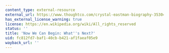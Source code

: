 ```yaml
---
content_type: external-resource
external_url: https://www.thoughtco.com/crystal-eastman-biography-3530413
has_external_license_warning: true
license: https://en.wikipedia.org/wiki/All_rights_reserved
status: ''
title: 'Now We Can Begin: What''s Next?'
uid: fc812fd7-baf1-40cb-b421-af1faeaf05e9
wayback_url: ''
---
```

